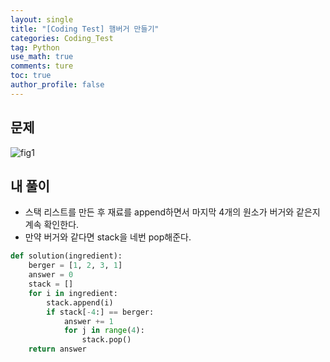 ```yaml
---
layout: single
title: "[Coding Test] 햄버거 만들기"
categories: Coding_Test
tag: Python
use_math: true
comments: ture
toc: true
author_profile: false
---
```


## 문제 
![fig1]({{site.url}}/images/2023-06-07-ct1/문제설명.png)

## 내 풀이
* 스택 리스트를 만든 후 재료를 append하면서 마지막 4개의 원소가 버거와 같은지 계속 확인한다.
* 만약 버거와 같다면 stack을 네번 pop해준다.

```python
def solution(ingredient):
    berger = [1, 2, 3, 1]
    answer = 0
    stack = []
    for i in ingredient:
        stack.append(i)
        if stack[-4:] == berger:
            answer += 1
            for j in range(4):
                stack.pop()
    return answer
```